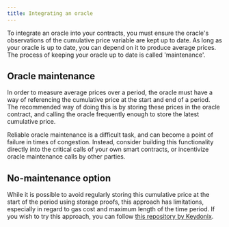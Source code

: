 ```yaml
---
title: Integrating an oracle
---
```


To integrate an oracle into your contracts, you must ensure the oracle's observations of the cumulative price variable
are kept up to date.
As long as your oracle is up to date, you can depend on it to produce average prices.
The process of keeping your oracle up to date is called 'maintenance'.

## Oracle maintenance

In order to measure average prices over a period, the oracle must have a way
of referencing the cumulative price at the start and end of a period.
The recommended way of doing this is by storing these prices in the oracle contract,
and calling the oracle frequently enough to store the latest cumulative price.

Reliable oracle maintenance is a difficult task,
and can become a point of failure in times of congestion. 
Instead, consider building this functionality directly into the 
critical calls of your own smart contracts, or incentivize oracle 
maintenance calls by other parties.

## No-maintenance option

While it is possible to avoid regularly storing this cumulative price at the
start of the period using storage proofs, this approach has limitations,
especially in regard to gas cost and maximum length of the time period.
If you wish to try this approach, you can follow 
[this repository by Keydonix](https://github.com/Keydonix/uniswap-oracle/). 
